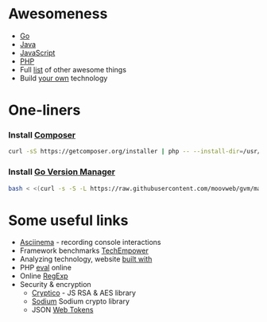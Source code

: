 # Awesomeness

* [Go](https://github.com/avelino/awesome-go)
* [Java](https://github.com/akullpp/awesome-java)
* [JavaScript](https://github.com/sorrycc/awesome-javascript)
* [PHP](https://github.com/ziadoz/awesome-php)
* Full [list](https://github.com/sindresorhus/awesome) of other awesome things
* Build [your own](https://github.com/danistefanovic/build-your-own-x) technology

# One-liners

### Install [Composer](https://getcomposer.org/)

```bash
curl -sS https://getcomposer.org/installer | php -- --install-dir=/usr/local/bin --filename=composer
```

### Install [Go Version Manager](https://github.com/moovweb/gvm)

```bash
bash < <(curl -s -S -L https://raw.githubusercontent.com/moovweb/gvm/master/binscripts/gvm-installer)
```

# Some useful links

* [Asciinema](https://asciinema.org/) - recording console interactions
* Framework benchmarks [TechEmpower](http://www.techempower.com/benchmarks/)
* Analyzing technology, website [built with](https://builtwith.com/)
* PHP [eval](https://3v4l.org/) online
* Online [RegExp](https://regex101.com/)
* Security & encryption
  * [Cryptico](http://wwwtyro.github.io/cryptico/) -  JS RSA & AES library
  * [Sodium](https://download.libsodium.org/doc/) Sodium crypto library
  * JSON [Web Tokens](https://jwt.io/)
